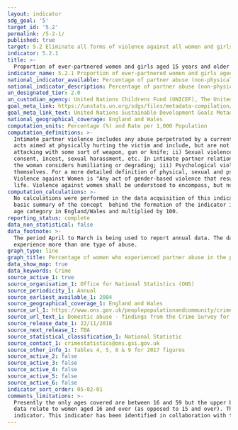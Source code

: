 ```yaml
---
layout: indicator
sdg_goal: '5'
target_id: '5.2'
permalink: /5-2-1/
published: true
target: 5.2 Eliminate all forms of violence against all women and girls in the public and private spheres, including trafficking and sexual and other types of exploitation
indicator: 5.2.1
title: >-
  Proportion of ever-partnered women and girls aged 15 years and older subjected to physical, sexual or psychological violence by a current or former intimate partner in the previous 12 months, by form of violence and by age
indicator_name: 5.2.1 Proportion of ever-partnered women and girls aged 15 years and older subjected to physical, sexual or psychological violence by a current or former intimate partner in the previous 12 months, by form of violence and by age
national_indicator_available: Percentage of partner abuse (non-physical abuse, threats, force, sexual assault or stalking) in the previous twelve months among women, aged 16 to 59.
national_indicator_description: Percentage of partner abuse (non-physical abuse, threats, force, sexual assault or stalking) in the previous twelve months among women aged 16 to 59.
un_designated_tier: 2.0
un_custodian_agency: United Nations Childrens Fund (UNICEF), The United Nations Entity for Gender Equality and the Empowerment of Women (UN Women), United Nations Population Fund (UNFPA), World Health Organization (WHO), United Nations Office on Drugs and Crime (UNODC)  
goal_meta_link: https://unstats.un.org/sdgs/files/metadata-compilation/Metadata-Goal-5.pdf
goal_meta_link_text: United Nations Sustainable Development Goals Metadata (PDF 518 KB)
national_geographical_coverage: England and Wales
computation_units: Percentage (%) and Rate per 1,000 Population
computation_definitions: >-
  Intimate partner violence includes any abuse perpetrated by a current or former partner within the context of marriage, cohabitation or any other formal or informal union. The different forms of violence included in the indicator are defined as follows - i) Physical violence consists of
  acts aimed at physically hurting the victim and include, but are not limited to, pushing, grabbing, twisting the arm, pulling the hair, slapping, kicking, biting or hitting with the fist or object, trying to strangle or suffocate, burning or scalding on purpose, or threatening or
  attacking with some sort of weapon, gun or knife; ii) Sexual violence is defined as any sort of harmful or unwanted sexual behaviour that is imposed on someone. It includes acts of abusive sexual contact, forced engagement in sexual acts, attempted or completed sexual acts without
  consent, incest, sexual harassment, etc. In intimate partner relationships, experiencing sexual violence is commonly defined as being forced to have sexual intercourse, having sexual intercourse out of fear for what the partner might do, and/or being forced to so something sexual that
  the woman considers humiliating or degrading; iii) Psychological violence includes a range of behaviours that encompass acts of emotional abuse and controlling behaviour. These often coexist with acts of physical and sexual violence by intimate partners and are acts of violence in
  themselves. For a more detailed definition of physical, sexual and psychological violence against women see Guidelines for Producing Statistics on Violence against Women- Statistical Surveys (UN, 2014). According to the UN Declaration on the Elimination of Violence against Women (1993),
  Violence against Women is "Any act of gender-based violence that results in, or is likely to result in, physical, sexual or psychological harm or suffering to women, including threats of such acts, coercion or arbitrary deprivation of liberty, whether occurring in public or in private
  life. Violence against women shall be understood to encompass, but not be limited to, the following - Physical, sexual and psychological violence occurring in the family […]”. See here for full definition - http://www.un.org/documents/ga/res/48/a48r104.htm.
computation_calculations: >-
  No calculations were performed in the data acquisition of this indicator as appropriate data was readily available in the final format specified by this indicator. For insight into the details of potential calculations please refer to the original source metadata or source contact. A
  basic summary of the concept  behind the formation of the indicator is as follows -  Taking the total number of women aged 16 to 59 in England and Wales who experienced any abuse by a partner or ex-partner in the past 12 months and divided this by the total number of women with the same
  age category in England/Wales and multiplied by 100.
reporting_status: complete
data_non_statistical: false
data_footnote: >-
  The period April to March is being used to report annual data. The date on the X axis is the year at the start of the period. The sum of the overarching domestic abuse categories are not the sum of the sub-categories, as some victims may be included in multiple categories as they can
  experience more than one type of abuse.
graph_type: line
graph_title: Percentage of women who experienced partner abuse in the previous 12 months
data_show_map: true
data_keywords: Crime
source_active_1: true
source_organisation_1: Office for National Statistics (ONS)
source_periodicity_1: Annual  
source_earliest_available_1: 2004
source_geographical_coverage_1: England and Wales
source_url_1: https://www.ons.gov.uk/peoplepopulationandcommunity/crimeandjustice/datasets/domesticabusefindingsfromthecrimesurveyforenglandandwalesappendixtables
source_url_text_1: Domestic abuse - findings from the Crime Survey for England and Wales - Appendix tables
source_release_date_1: 22/11/2018
source_next_release_1: TBA
source_statistical_classification_1: National Statistic
source_contact_1: crimestatistics@ons.gsi.gov.uk
source_other_info_1: Tables 4, 5, 8 & 9 for 2017 figures
source_active_2: false
source_active_3: false
source_active_4: false
source_active_5: false
source_active_6: false
indicator_sort_order: 05-02-01
comments_limitations: >-
  Presently the only ages covered are between 16 and 59 but the upper bound of this is likely to increase over time. The original figures refer to data that runs from April of that year to March the following year. For example 2015 data date range is from April 2015 to March 2016. These
  data relate to women aged 16 and over (as opposed to 15 and over). The headline data are published in July, however the specific breakdowns (disaggregations, i.e. age, etc) are published in February. Coverage is limited to England and Wales. Data follows the UN specification for this
  indicator. This indicator has been identified in collaboration with topic experts.
---
```

